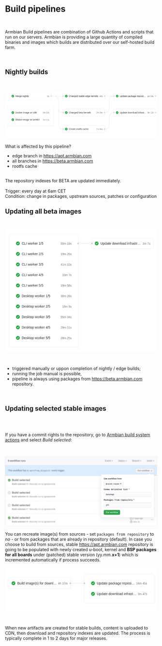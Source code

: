 # Build pipelines

<br>

Armbian Build pipelines are combination of Github Actions and scripts that run on our servers.  Armbian is providing a large quantity of compiled binaries and images which builds are distributed over our self-hosted build farm.

<br>

## Nightly builds 

<br>

![Build](images/main-pipeline.png)

What is affected by this pipeline?

- edge branch in https://apt.armbian.com
- all branches in https://beta.armbian.com
- rootfs cache
<br>
 The repository indexes for BETA are updated immediately.

<br>
<br>
Trigger: every day at 6am CET
<br>
Condition: change in packages, upstream sources, patches or configuration

## Updating all beta images

<br>

![Updating all beta images](images/betaimages.png)

<br>

- triggered manually or uppon completion of nightly / edge builds;
- running the job manual is possible,
- pipeline is always using packages from https://beta.armbian.com repository.

<br>

## Updating selected stable images
<br>
<br>

If you have a commit rights to the repository, go to [Armbian build system actions](https://github.com/armbian/build/actions) and select *Build selected*:

<br>

![Updating selected stable images](images/build-selected-blured.png)

You can recreate image(s) from sources - set `packages from repository` to *no* - or from packages that are already in repository (default). In case you choose to build from sources, stable https://apt.armbian.com repository is going to be populated with newly created u-boot, kernel and **BSP packages for all boards** under (patched) stable version (yy.mm.**x+1**) which is incremented automatically if process succeeds.

![kanban screenshot](images/stable-images.png)

<br>

When new artifacts are created for stable builds, content is uploaded to CDN, then download and repository indexes are updated.  The process is typically complete in 1 to 2 days for major releases.
